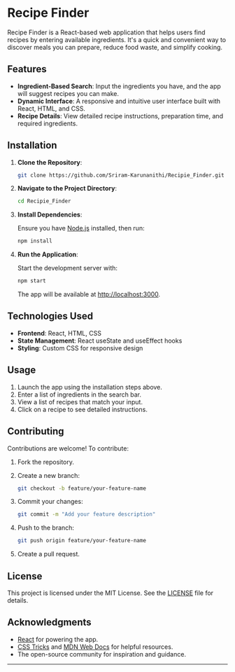# Recipe Finder

Recipe Finder is a React-based web application that helps users find recipes by entering available ingredients. It's a quick and convenient way to discover meals you can prepare, reduce food waste, and simplify cooking.

## Features

- **Ingredient-Based Search**: Input the ingredients you have, and the app will suggest recipes you can make.
- **Dynamic Interface**: A responsive and intuitive user interface built with React, HTML, and CSS.
- **Recipe Details**: View detailed recipe instructions, preparation time, and required ingredients.


## Installation

1. **Clone the Repository**:

   ```bash
   git clone https://github.com/Sriram-Karunanithi/Recipie_Finder.git
   ```

2. **Navigate to the Project Directory**:

   ```bash
   cd Recipie_Finder
   ```

3. **Install Dependencies**:

   Ensure you have [Node.js](https://nodejs.org/) installed, then run:

   ```bash
   npm install
   ```

4. **Run the Application**:

   Start the development server with:

   ```bash
   npm start
   ```

   The app will be available at [http://localhost:3000](http://localhost:3000).

## Technologies Used

- **Frontend**: React, HTML, CSS
- **State Management**: React useState and useEffect hooks
- **Styling**: Custom CSS for responsive design

## Usage

1. Launch the app using the installation steps above.
2. Enter a list of ingredients in the search bar.
3. View a list of recipes that match your input.
4. Click on a recipe to see detailed instructions.

## Contributing

Contributions are welcome! To contribute:

1. Fork the repository.
2. Create a new branch:

   ```bash
   git checkout -b feature/your-feature-name
   ```

3. Commit your changes:

   ```bash
   git commit -m "Add your feature description"
   ```

4. Push to the branch:

   ```bash
   git push origin feature/your-feature-name
   ```

5. Create a pull request.

## License

This project is licensed under the MIT License. See the [LICENSE](LICENSE) file for details.

## Acknowledgments

- [React](https://reactjs.org/) for powering the app.
- [CSS Tricks](https://css-tricks.com/) and [MDN Web Docs](https://developer.mozilla.org/) for helpful resources.
- The open-source community for inspiration and guidance.

---
